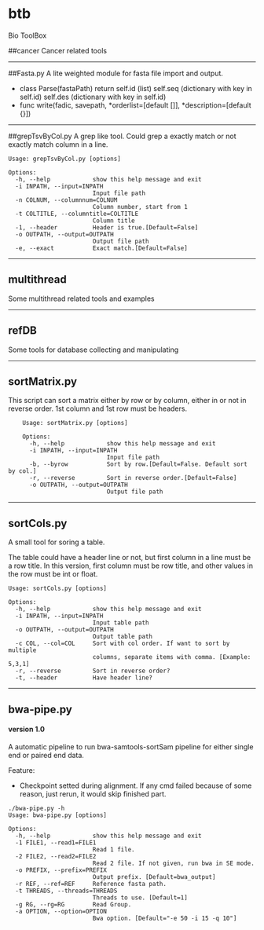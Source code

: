 # btb
Bio ToolBox

##cancer
Cancer related tools

---

##Fasta.py
A lite weighted module for fasta file import and output.

* class Parse(fastaPath)
        return self.id (list)
        self.seq (dictionary with key in self.id)
        self.des (dictionary with key in self.id)
* func write(fadic, savepath, *orderlist=[default []], *description=[default {}])

---

##grepTsvByCol.py
A grep like tool. Could grep a exactly match or not exactly match column in a line.

    Usage: grepTsvByCol.py [options]

    Options:
      -h, --help            show this help message and exit
      -i INPATH, --input=INPATH
                            Input file path
      -n COLNUM, --columnnum=COLNUM
                            Column number, start from 1
      -t COLTITLE, --columntitle=COLTITLE
                            Column title
      -1, --header          Header is true.[Default=False]
      -o OUTPATH, --output=OUTPATH
                            Output file path
      -e, --exact           Exact match.[Default=False]
      
---

## multithread

Some multithread related tools and examples

---
## refDB

Some tools for database collecting and manipulating

---
## sortMatrix.py

This script can sort a matrix either by row or by column, either in or not in reverse order.
1st column and 1st row must be headers.

```
	Usage: sortMatrix.py [options]
	
	Options:
	  -h, --help            show this help message and exit
	  -i INPATH, --input=INPATH
	                        Input file path
	  -b, --byrow           Sort by row.[Default=False. Default sort by col.]
	  -r, --reverse         Sort in reverse order.[Default=False]
	  -o OUTPATH, --output=OUTPATH
	                        Output file path
```

---
## sortCols.py 

A small tool for soring a table.

The table could have a header line or not, but first column in a line must be a row title.
In this version, first column must be row title, and other values in the row must be int or float.

```
Usage: sortCols.py [options]

Options:
  -h, --help            show this help message and exit
  -i INPATH, --input=INPATH
                        Input table path
  -o OUTPATH, --output=OUTPATH
                        Output table path
  -c COL, --col=COL     Sort with col order. If want to sort by multiple
                        columns, separate items with comma. [Example: 5,3,1]
  -r, --reverse         Sort in reverse order?
  -t, --header          Have header line?
```

---
## bwa-pipe.py

#### version 1.0

A automatic pipeline to run bwa-samtools-sortSam pipeline for either single end or paired end data.

Feature:

- Checkpoint setted during alignment. If any cmd failed because of some reason, just rerun, it would skip finished part.

```
./bwa-pipe.py -h 
Usage: bwa-pipe.py [options]

Options:
  -h, --help            show this help message and exit
  -1 FILE1, --read1=FILE1
                        Read 1 file.
  -2 FILE2, --read2=FILE2
                        Read 2 file. If not given, run bwa in SE mode.
  -o PREFIX, --prefix=PREFIX
                        Output prefix. [Default=bwa_output]
  -r REF, --ref=REF     Reference fasta path.
  -t THREADS, --threads=THREADS
                        Threads to use. [Default=1]
  -g RG, --rg=RG        Read Group.
  -a OPTION, --option=OPTION
                        Bwa option. [Default="-e 50 -i 15 -q 10"]
```
